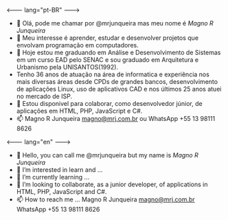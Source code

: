 <--- lang="pt-BR" --->
- 👋 Olá, pode me chamar por @mrjunqueira mas meu nome é <i>Magno R Junqueira</i>
- 👀 Meu interesse é aprender, estudar e desenvolver projetos que envolvam programação em computadores.
- 🌱 Hoje estou me graduando em Análise e Desenvolvimento de Sistemas em um curso EAD pelo SENAC e sou graduado em Arquitetura e Urbanismo pela UNISANTOS(1992). 
- Tenho 36 anos de atuação na área de informatica e experiência nos mais diversas áreas desde CPDs de grandes bancos, desenvolvimento de aplicações Linux, uso de aplicativos CAD e nos últimos 25 anos atuei no mercado de ISP.
- 💞️ Estou disponivel para colaborar, como desenvolvedor júnior, de aplicações em HTML, PHP, JavaScript e C#.
- 📫 Magno R Junqueira <magno@mrj.com.br> ou WhatsApp +55 13 98111 8626

<--- lang="en" --->
- 👋 Hello, you can call me @mrjunqueira but my name is <i>Magno R Junqueira</i>
- 👀 I’m interested in learn and ...
- 🌱 I’m currently learning ...
- 💞️ I’m looking to collaborate, as a junior developer, of applications in HTML, PHP, JavaScript and C#.
- 📫 How to reach me ... Magno R Junqueira <magno@mrj.com.br> WhatsApp +55 13 98111 8626

<!---
mrjunqueira/mrjunqueira is a ✨ special ✨ repository because its `README.md` (this file) appears on your GitHub profile.
You can click the Preview link to take a look at your changes.
--->
